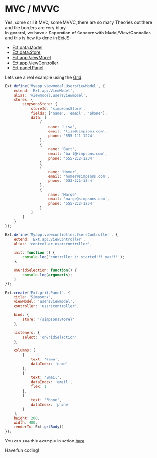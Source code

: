 # MVC / MVVC
Yes, some call it MVC, some MVVC, there are so many Theories out there and the borders are very blury.  
In general, we have a Seperation of Concern with Model/View/Controller.  
and this is how its done in ExtJS:  
- [Ext.data.Model](http://docs.sencha.com/extjs/6.2.1/classic/Ext.data.Model.html)
- [Ext.data.Store](http://docs.sencha.com/extjs/6.2.1/classic/Ext.data.Store.html)
- [Ext.app.ViewModel](http://docs.sencha.com/extjs/6.2.1/classic/Ext.app.ViewModel.html)
- [Ext.app.ViewController](http://docs.sencha.com/extjs/6.2.1/classic/Ext.app.ViewController.html)
- [Ext.panel.Panel](http://docs.sencha.com/extjs/6.2.1/classic/Ext.panel.Panel.html)

Lets see a real example using the [Grid](http://docs.sencha.com/extjs/6.2.1/classic/Ext.grid.Panel.html)  

```javascript
Ext.define('Myapp.viewmodel.UsersViewModel', {
    extend: 'Ext.app.ViewModel',
    alias: 'viewmodel.usersviewmodel',
    stores: {
        simpsonsStore: {
            storeId: 'simpsonsStore',
            fields: ['name', 'email', 'phone'],
            data: [
                {
                    name: 'Lisa',
                    email: 'lisa@simpsons.com',
                    phone: '555-111-1224'
                }, 
                {
                    name: 'Bart',
                    email: 'bart@simpsons.com',
                    phone: '555-222-1234'
                }, 
                {
                    name: 'Homer',
                    email: 'homer@simpsons.com',
                    phone: '555-222-1244'
                }, 
                {
                    name: 'Marge',
                    email: 'marge@simpsons.com',
                    phone: '555-222-1254'
                }
            ]
        }
    }
});

Ext.define('Myapp.viewcontroller.UsersController', {
    extend: 'Ext.app.ViewController',
    alias: 'controller.userscontroller',

    init: function () {
        console.log('controller is started!!! yay!!!');
    },

    onGridSelection: function() {
        console.log(arguments);
    }
});

Ext.create('Ext.grid.Panel', {
    title: 'Simpsons',
    viewModel: 'usersviewmodel',
    controller: 'userscontroller',

    bind: {
        store: '{simpsonsStore}'
    },

    listeners: {
        select: 'onGridSelection'
    },

    columns: [
        {
            text: 'Name',
            dataIndex: 'name'
        }, 
        {
            text: 'Email',
            dataIndex: 'email',
            flex: 1
        }, 
        {
            text: 'Phone',
            dataIndex: 'phone'
        }
    ],
    height: 200,
    width: 400,
    renderTo: Ext.getBody()
});
```

You can see this example in action [here](https://fiddle.sencha.com/#view/editor&fiddle/1v7i)

Have fun coding!
